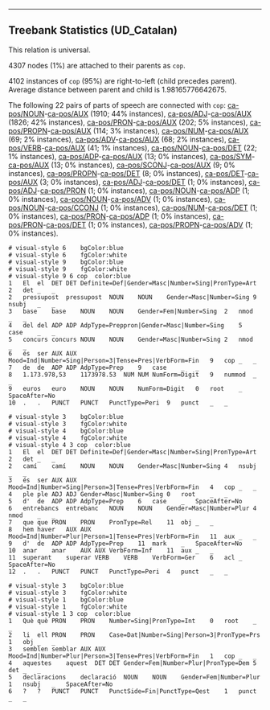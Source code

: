

--------------------------------------------------------------------------------

## Treebank Statistics (UD_Catalan)

This relation is universal.

4307 nodes (1%) are attached to their parents as `cop`.

4102 instances of `cop` (95%) are right-to-left (child precedes parent).
Average distance between parent and child is 1.98165776642675.

The following 22 pairs of parts of speech are connected with `cop`: [ca-pos/NOUN]()-[ca-pos/AUX]() (1910; 44% instances), [ca-pos/ADJ]()-[ca-pos/AUX]() (1826; 42% instances), [ca-pos/PRON]()-[ca-pos/AUX]() (202; 5% instances), [ca-pos/PROPN]()-[ca-pos/AUX]() (114; 3% instances), [ca-pos/NUM]()-[ca-pos/AUX]() (69; 2% instances), [ca-pos/ADV]()-[ca-pos/AUX]() (68; 2% instances), [ca-pos/VERB]()-[ca-pos/AUX]() (41; 1% instances), [ca-pos/NOUN]()-[ca-pos/DET]() (22; 1% instances), [ca-pos/ADP]()-[ca-pos/AUX]() (13; 0% instances), [ca-pos/SYM]()-[ca-pos/AUX]() (13; 0% instances), [ca-pos/SCONJ]()-[ca-pos/AUX]() (9; 0% instances), [ca-pos/PROPN]()-[ca-pos/DET]() (8; 0% instances), [ca-pos/DET]()-[ca-pos/AUX]() (3; 0% instances), [ca-pos/ADJ]()-[ca-pos/DET]() (1; 0% instances), [ca-pos/ADJ]()-[ca-pos/PRON]() (1; 0% instances), [ca-pos/NOUN]()-[ca-pos/ADP]() (1; 0% instances), [ca-pos/NOUN]()-[ca-pos/ADV]() (1; 0% instances), [ca-pos/NOUN]()-[ca-pos/CCONJ]() (1; 0% instances), [ca-pos/NUM]()-[ca-pos/DET]() (1; 0% instances), [ca-pos/PRON]()-[ca-pos/ADP]() (1; 0% instances), [ca-pos/PRON]()-[ca-pos/DET]() (1; 0% instances), [ca-pos/PROPN]()-[ca-pos/ADV]() (1; 0% instances).


~~~ conllu
# visual-style 6	bgColor:blue
# visual-style 6	fgColor:white
# visual-style 9	bgColor:blue
# visual-style 9	fgColor:white
# visual-style 9 6 cop	color:blue
1	El	el	DET	DET	Definite=Def|Gender=Masc|Number=Sing|PronType=Art	2	det	_	_
2	pressupost	pressupost	NOUN	NOUN	Gender=Masc|Number=Sing	9	nsubj	_	_
3	base	base	NOUN	NOUN	Gender=Fem|Number=Sing	2	nmod	_	_
4	del	del	ADP	ADP	AdpType=Preppron|Gender=Masc|Number=Sing	5	case	_	_
5	concurs	concurs	NOUN	NOUN	Gender=Masc|Number=Sing	2	nmod	_	_
6	és	ser	AUX	AUX	Mood=Ind|Number=Sing|Person=3|Tense=Pres|VerbForm=Fin	9	cop	_	_
7	de	de	ADP	ADP	AdpType=Prep	9	case	_	_
8	1.173.978,53	1173978.53	NUM	NUM	NumForm=Digit	9	nummod	_	_
9	euros	euro	NOUN	NOUN	NumForm=Digit	0	root	_	SpaceAfter=No
10	.	.	PUNCT	PUNCT	PunctType=Peri	9	punct	_	_

~~~


~~~ conllu
# visual-style 3	bgColor:blue
# visual-style 3	fgColor:white
# visual-style 4	bgColor:blue
# visual-style 4	fgColor:white
# visual-style 4 3 cop	color:blue
1	El	el	DET	DET	Definite=Def|Gender=Masc|Number=Sing|PronType=Art	2	det	_	_
2	camí	camí	NOUN	NOUN	Gender=Masc|Number=Sing	4	nsubj	_	_
3	és	ser	AUX	AUX	Mood=Ind|Number=Sing|Person=3|Tense=Pres|VerbForm=Fin	4	cop	_	_
4	ple	ple	ADJ	ADJ	Gender=Masc|Number=Sing	0	root	_	_
5	d'	de	ADP	ADP	AdpType=Prep	6	case	_	SpaceAfter=No
6	entrebancs	entrebanc	NOUN	NOUN	Gender=Masc|Number=Plur	4	nmod	_	_
7	que	que	PRON	PRON	PronType=Rel	11	obj	_	_
8	hem	haver	AUX	AUX	Mood=Ind|Number=Plur|Person=1|Tense=Pres|VerbForm=Fin	11	aux	_	_
9	d'	de	ADP	ADP	AdpType=Prep	11	mark	_	SpaceAfter=No
10	anar	anar	AUX	AUX	VerbForm=Inf	11	aux	_	_
11	superant	superar	VERB	VERB	VerbForm=Ger	6	acl	_	SpaceAfter=No
12	.	.	PUNCT	PUNCT	PunctType=Peri	4	punct	_	_

~~~


~~~ conllu
# visual-style 3	bgColor:blue
# visual-style 3	fgColor:white
# visual-style 1	bgColor:blue
# visual-style 1	fgColor:white
# visual-style 1 3 cop	color:blue
1	Què	què	PRON	PRON	Number=Sing|PronType=Int	0	root	_	_
2	li	ell	PRON	PRON	Case=Dat|Number=Sing|Person=3|PronType=Prs	1	obj	_	_
3	semblen	semblar	AUX	AUX	Mood=Ind|Number=Plur|Person=3|Tense=Pres|VerbForm=Fin	1	cop	_	_
4	aquestes	aquest	DET	DET	Gender=Fem|Number=Plur|PronType=Dem	5	det	_	_
5	declaracions	declaració	NOUN	NOUN	Gender=Fem|Number=Plur	1	nsubj	_	SpaceAfter=No
6	?	?	PUNCT	PUNCT	PunctSide=Fin|PunctType=Qest	1	punct	_	_

~~~


